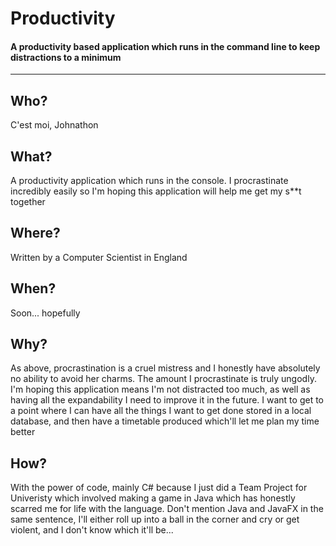 # Productivity

#### A productivity based application which runs in the command line to keep distractions to a minimum

---

## Who?

C'est moi, Johnathon

## What?

A productivity application which runs in the console. I procrastinate
incredibly easily so I'm hoping this application will help me get my s**t together

## Where?

Written by a Computer Scientist in England

## When?

Soon... hopefully

## Why?

As above, procrastination is a cruel mistress and I honestly have absolutely
no ability to avoid her charms. The amount I procrastinate is truly ungodly.
I'm hoping this application means I'm not distracted too much, as well as
having all the expandability I need to improve it in the future. I want to 
get to a point where I can have all the things I want to get done stored in
a local database, and then have a timetable produced which'll let me plan my
time better

## How?

With the power of code, mainly C# because I just did a Team Project for
Univeristy which involved making a game in Java which has honestly scarred me
for life with the language. Don't mention Java and JavaFX in the same sentence,
I'll either roll up into a ball in the corner and cry or get violent, and I don't
know which it'll be...